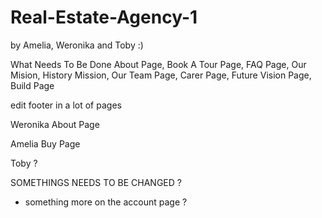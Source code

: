 # Real-Estate-Agency-1
by Amelia, Weronika and Toby :)

What Needs To Be Done
About Page, Book A Tour Page, FAQ Page, Our Mision, History Mission, Our Team Page, Carer Page, Future Vision Page, Build Page

edit footer in a lot of pages

Weronika 
About Page

Amelia
Buy Page

Toby ?

SOMETHINGS NEEDS TO BE CHANGED ?
- something more on the account page ?